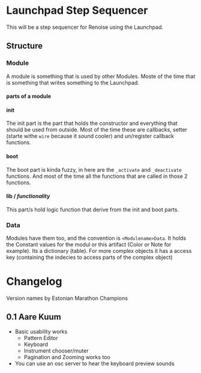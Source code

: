 # Launchpad Step Sequencer

This will be a step sequencer for Renoise using the Launchpad.

## Structure

### Module

A module is something that is used by other Modules. 
Moste of the time that is something that writes something to the Launchpad.

#### parts of a module

#### init

The init part is the part that holds the constructor and everything that should be used from outside.
Most of the time these are callbacks, setter (starte withe `wire` because it sound cooler) and 
un/register callback functions.

#### boot

The boot part is kinda fuzzy, in here are the `_activate` and `_deactivate` functions.
And most of the time all the functions that are called in those 2 functions.

#### lib / _functionality_

This part/s hold logic function that derive from the init and boot parts.

### Data

Modules have them too, and the convention is `<Modulename>Data`. 
It holds the Constant values for the modul or this artifact (Color or Note for example).
Its a dictionary (table).
For more complex objects it has a access key (containing the indecies to access parts of the complex object)

# Changelog

Version names by Estonian Marathon Champions

## 0.1 Aare Kuum

* Basic usability works
    * Pattern Editor
    * Keyboard
    * Instrument chooser/muter
    * Pagination and Zooming works too
* You can use an osc server to hear the keyboard preview sounds
    
